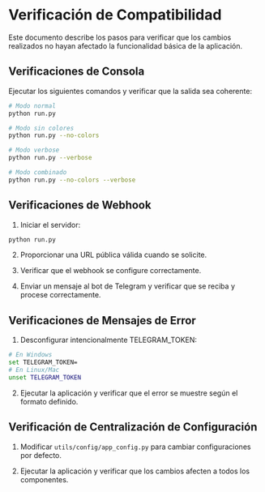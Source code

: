 # Verificación de Compatibilidad

Este documento describe los pasos para verificar que los cambios realizados no hayan afectado la funcionalidad básica de la aplicación.

## Verificaciones de Consola

Ejecutar los siguientes comandos y verificar que la salida sea coherente:

```bash
# Modo normal
python run.py

# Modo sin colores
python run.py --no-colors

# Modo verbose
python run.py --verbose

# Modo combinado
python run.py --no-colors --verbose
```

## Verificaciones de Webhook

1. Iniciar el servidor:
```bash
python run.py
```

2. Proporcionar una URL pública válida cuando se solicite.

3. Verificar que el webhook se configure correctamente.

4. Enviar un mensaje al bot de Telegram y verificar que se reciba y procese correctamente.

## Verificaciones de Mensajes de Error

1. Desconfigurar intencionalmente TELEGRAM_TOKEN:
```bash
# En Windows
set TELEGRAM_TOKEN=
# En Linux/Mac
unset TELEGRAM_TOKEN
```

2. Ejecutar la aplicación y verificar que el error se muestre según el formato definido.

## Verificación de Centralización de Configuración

1. Modificar `utils/config/app_config.py` para cambiar configuraciones por defecto.

2. Ejecutar la aplicación y verificar que los cambios afecten a todos los componentes.
